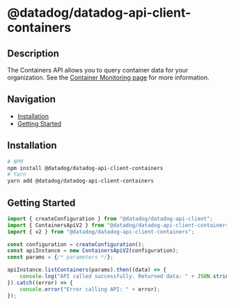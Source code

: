 # @datadog/datadog-api-client-containers

## Description

The Containers API allows you to query container data for your organization. See the [Container Monitoring page](https://docs.datadoghq.com/containers/) for more information.

## Navigation

- [Installation](#installation)
- [Getting Started](#getting-started)

## Installation

```sh
# NPM
npm install @datadog/datadog-api-client-containers
# Yarn
yarn add @datadog/datadog-api-client-containers
```

## Getting Started
```ts
import { createConfiguration } from "@datadog/datadog-api-client";
import { ContainersApiV2 } from "@datadog/datadog-api-client-containers";
import { v2 } from "@datadog/datadog-api-client-containers";

const configuration = createConfiguration();
const apiInstance = new ContainersApiV2(configuration);
const params = {/* parameters */};

apiInstance.listContainers(params).then((data) => {
    console.log("API called successfully. Returned data: " + JSON.stringify(data));
}).catch((error) => {
    console.error("Error calling API: " + error);
});
```